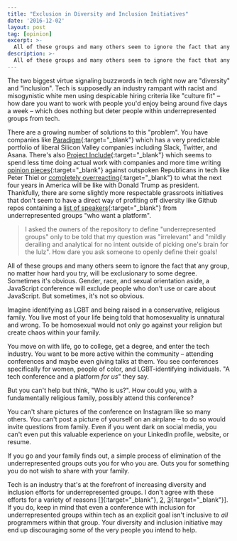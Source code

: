 ```yaml
---
title: "Exclusion in Diversity and Inclusion Initiatives"
date: '2016-12-02'
layout: post
tag: [opinion]
excerpt: >-
  All of these groups and many others seem to ignore the fact that any group, no matter how hard you try, will be exclusionary to some degree.
description: >-
  All of these groups and many others seem to ignore the fact that any group, no matter how hard you try, will be exclusionary to some degree.
---
```


The two biggest virtue signaling buzzwords in tech right now are "diversity" and "inclusion". Tech is supposedly an industry rampant with racist and misogynistic white men using despicable hiring criteria like "culture fit" – how dare you want to work with people you'd enjoy being around five days a week – which does nothing but deter people within underrepresented groups from tech.

There are a growing number of solutions to this "problem". You have companies like [Paradigm](http://www.paradigmiq.com/){:target="_blank"} which has a very predictable portfolio of liberal Silicon Valley companies including Slack, Twitter, and Asana. There's also [Project Include](http://projectinclude.org/){:target="_blank"} which seems to spend less time doing actual work with companies and more time writing [opinion pieces](https://medium.com/projectinclude/peter-thiel-yc-and-hard-decisions-2b91bab83764#.2evr7282r){:target="_blank"} against outspoken Republicans in tech like Peter Thiel or [completely overreacting](https://medium.com/@ericajoy/after-87ce712b3645#.macwplghz){:target="_blank"} to what the next four years in America will be like with Donald Trump as president. Thankfully, there are some slightly more respectable grassroots initiatives that don't seem to have a direct way of profiting off diversity like Github repos containing a [list of speakers](https://github.com/iheanyi/speakers-who-want-a-platform){:target="_blank"} from underrepresented groups "who want a platform".

> I asked the owners of the repository to define "underrepresented groups" only to be told that my question was "irrelevant" and "mildly derailing and analytical for no intent outside of picking one's brain for the lulz". How dare you ask someone to openly define their goals!

All of these groups and many others seem to ignore the fact that any group, no matter how hard you try, will be exclusionary to some degree. Sometimes it's obvious. Gender, race, and sexual orientation aside, a JavaScript conference will exclude people who don't use or care about JavaScript. But sometimes, it's not so obvious.

Imagine identifying as LGBT and being raised in a conservative, religious family. You live most of your life being told that homosexuality is unnatural and wrong. To be homosexual would not only go against your religion but create chaos within your family.

You move on with life, go to college, get a degree, and enter the tech industry. You want to be more active within the community – attending conferences and maybe even giving talks at them. You see conferences specifically for women, people of color, and LGBT-identifying individuals. "A tech conference and a platform *for us*" they say.

But you can't help but think, "Who is us?". How could you, with a fundamentally religious family, possibly attend this conference?

You can't share pictures of the conference on Instagram like so many others. You can't post a picture of yourself on an airplane – to do so would invite questions from family. Even if you went dark on social media, you can't even put this valuable experience on your LinkedIn profile, website, or resume.

If you go and your family finds out, a simple process of elimination of the underrepresented groups outs you for who you are. Outs you for something you do not wish to share with your family.

Tech is an industry that's at the forefront of increasing diversity and inclusion efforts for underrepresented groups. I don't agree with these efforts for a variety of reasons [[1](http://atom-morgan.github.io/LambdaConf-Is-Embracing-True-Diversity){:target="_blank"}, [2](http://atom-morgan.github.io/in-defense-of-douglas-crockford), [3](http://atom-morgan.github.io/techs-invisible-minority){:target="_blank"}]. If you do, keep in mind that even a conference with inclusion for underrepresented groups within tech as an explicit goal isn't inclusive to *all* programmers within that group. Your diversity and inclusion initiative may end up discouraging some of the very people you intend to help.
